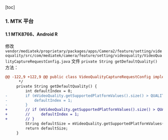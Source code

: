 [toc]

### 1. MTK 平台

#### 1.1 MTK8766、Android R

修改 `vendor/mediatek/proprietary/packages/apps/Camera2/feature/setting/videoquality/src/com/mediatek/camera/feature/setting/videoquality/VideoQualityCaptureRequestConfig.java` 文件 `private String getDefaultQuality()` 方法：

```diff
@@ -122,9 +122,9 @@ public class VideoQualityCaptureRequestConfig implements ICameraSetting.ICapture
      */
     private String getDefaultQuality() {
         int defaultIndex = 0;
-        if (mVideoQuality.getSupportedPlatformValues().size() > QUALITY_INDEX_NUMBER) {
-            defaultIndex = 1;
-        }
+        // if (mVideoQuality.getSupportedPlatformValues().size() > QUALITY_INDEX_NUMBER) {
+        //     defaultIndex = 1;
+        // }
         String defaultSize = mVideoQuality.getSupportedPlatformValues().get(defaultIndex);
         return defaultSize;
     }
```


